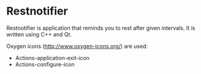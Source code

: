 # Restnotifier

Restnotifier is application that reminds you to rest after given intervals.
It is written using C++ and Qt.

Oxygen icons (http://www.oxygen-icons.org/) are used:

- Actions-application-exit-icon
- Actions-configure-icon
